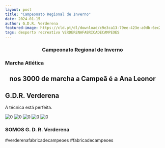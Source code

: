 ```yaml
---
layout: post
title: "Campeonato Regional de Inverno"
date: 2024-01-15
author: G.D.R. Verderena
featured-image: https://cld.pt/dl/download/c9e3ca13-79ee-423e-a0db-6ec2bf6a44f9/podio.jpg
tags: desporto recreativo VERDERENAFABRICADECAMPEOES
---
```


<CENTER><H3>Campeonato Regional de Inverno</H3></CENTER>
<H3> Marcha Atlética </H3>
<CENTER><H2>nos 3000 de marcha a Campeã é a Ana Leonor </H2></CENTER>
<H2>  G.D.R. Verderena</H2>


A técnica está perfeita.

![0](https://cld.pt/dl/download/c9e3ca13-79ee-423e-a0db-6ec2bf6a44f9/podio.jpg)
![0](https://cld.pt/dl/download/1a931cb0-50c0-4c41-9990-1d9c136aa85b/1.jpg)
![0](https://cld.pt/dl/download/01165b79-9d02-44bf-9eae-3ced3d5bb388/2.jpg)
![0](https://cld.pt/dl/download/76e9d4d4-ada7-4e40-9952-03347f906503/3.jpg)
![0](https://cld.pt/dl/download/e20a3ab7-45cf-423e-9d6e-eb7e881f85ff/4.jpg)

<H3>SOMOS G. D. R. Verderena</H3>

#verderenafabricadecampeoes #fabricadecampeoes 

